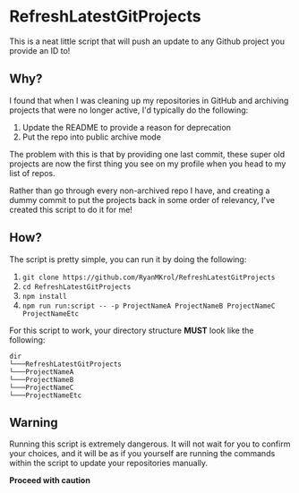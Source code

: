 # RefreshLatestGitProjects

This is a neat little script that will push an update to any Github project you provide an ID to!

## Why?

I found that when I was cleaning up my repositories in GitHub and archiving projects that were no longer active, I'd typically do the following:

1. Update the README to provide a reason for deprecation
1. Put the repo into public archive mode

The problem with this is that by providing one last commit, these super old projects are now the first thing you see on my profile when you head to my list of repos.

Rather than go through every non-archived repo I have, and creating a dummy commit to put the projects back in some order of relevancy, I've created this script to do it for me!

## How?

The script is pretty simple, you can run it by doing the following:

1. `git clone https://github.com/RyanMKrol/RefreshLatestGitProjects`
1. `cd RefreshLatestGitProjects`
1. `npm install`
1. `npm run run:script -- -p ProjectNameA ProjectNameB ProjectNameC ProjectNameEtc`

For this script to work, your directory structure **MUST** look like the following:

```
dir
└───RefreshLatestGitProjects
└───ProjectNameA
└───ProjectNameB
└───ProjectNameC
└───ProjectNameEtc
```

## Warning

Running this script is extremely dangerous. It will not wait for you to confirm your choices, and it will be as if you yourself are running the commands within the script to update your repositories manually.

**Proceed with caution**
